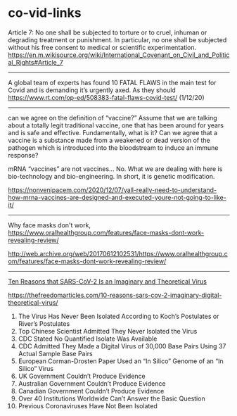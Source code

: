 # co-vid-links

Article 7: No one shall be subjected to torture or to cruel, inhuman or 
degrading treatment or punishment. In particular, no one shall be 
subjected without his free consent to medical or scientific 
experimentation. https://en.m.wikisource.org/wiki/International_Covenant_on_Civil_and_Political_Rights#Article_7

---

A global team of experts has found 10 FATAL FLAWS in the main test for Covid and is demanding it’s urgently axed. As they should
https://www.rt.com/op-ed/508383-fatal-flaws-covid-test/ (1/12/20)

---

can we agree on the definition of “vaccine?” Assume that we are 
talking about a totally legit traditional vaccine, one that has been 
around for years and is safe and effective. Fundamentally, what is it? 
Can we agree that a vaccine is a substance made from a weakened or dead 
version of the pathogen which is introduced into the bloodstream to 
induce an immune response? 

mRNA “vaccines” are not vaccines… No. What we are dealing with here is 
bio-technology and bio-engineering. In short, it is genetic modification. 

https://nonvenipacem.com/2020/12/07/yall-really-need-to-understand-how-mrna-vaccines-are-designed-and-executed-youre-not-going-to-like-it/

---

Why face masks don't work, 
https://www.oralhealthgroup.com/features/face-masks-dont-work-revealing-review/  

http://web.archive.org/web/20170612102531/https://www.oralhealthgroup.com/features/face-masks-dont-work-revealing-review/

---

[Ten Reasons that SARS-CoV-2 Is an Imaginary and Theoretical Virus](https://thefreedomarticles.com/10-reasons-sars-cov-2-imaginary-digital-theoretical-virus/)

https://thefreedomarticles.com/10-reasons-sars-cov-2-imaginary-digital-theoretical-virus/

1. The Virus Has Never Been Isolated According to Koch’s Postulates or River’s Postulates
2. Top Chinese Scientist Admitted They Never Isolated the Virus
3. CDC Stated No Quantified Isolate Was Available
4. CDC Admitted They Made a Digital Virus of 30,000 Base Pairs Using 37 Actual Sample Base Pairs
5. European Corman-Drosten Paper Used an “In Silico” Genome of an “In Silico” Virus
6. UK Government Couldn’t Produce Evidence
7. Australian Government Couldn’t Produce Evidence
8. Canadian Government Couldn’t Produce Evidence
9. Over 40 Institutions Worldwide Can’t Answer the Basic Question
10. Previous Coronaviruses Have Not Been Isolated 
